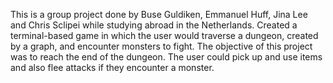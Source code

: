 This is a group project done by Buse Guldiken, Emmanuel Huff, Jina Lee and Chris Sclipei while studying abroad in the Netherlands. 
Created a terminal-based game in which the user would traverse a dungeon, created by a graph, and encounter monsters to fight. The objective of this project was to reach the end of the dungeon. The user could pick up and use items and also flee attacks if they encounter a monster. 

 


